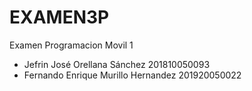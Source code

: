 # EXAMEN3P
Examen Programacion Movil 1

* Jefrin José Orellana Sánchez  201810050093
* Fernando Enrique Murillo Hernandez  201920050022
